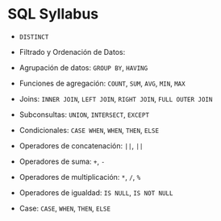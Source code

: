 # SQL Syllabus

- `DISTINCT`
- Filtrado y Ordenación de Datos:
- Agrupación de datos: `GROUP BY`, `HAVING`
- Funciones de agregación: `COUNT`, `SUM`, `AVG`, `MIN`, `MAX`
- Joins: `INNER JOIN`, `LEFT JOIN`, `RIGHT JOIN`, `FULL OUTER JOIN`
- Subconsultas: `UNION`, `INTERSECT`, `EXCEPT`
- Condicionales: `CASE WHEN`, `WHEN`, `THEN`, `ELSE`

- Operadores de concatenación: `||`, `||`
- Operadores de suma: `+`, `-`
- Operadores de multiplicación: `*`, `/`, `%`
- Operadores de igualdad: `IS NULL`, `IS NOT NULL`
- Case: `CASE`, `WHEN`, `THEN`, `ELSE`
